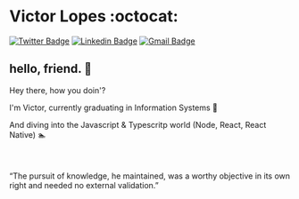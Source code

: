 # Victor Lopes :octocat:

[![Twitter Badge](https://img.shields.io/badge/-@sirvaizard-333333?style=flat-square&labelColor=fc0345&logo=twitter&logoColor=white&link=https://twitter.com/sirvaizard)](https://twitter.com/sirvaizard)
[![Linkedin Badge](https://img.shields.io/badge/-Victor%20Lopes-333333?style=flat-square&logo=Linkedin&labelColor=fc0345&logoColor=white&link=https://www.linkedin.com/in/victorflopes)](https://www.linkedin.com/in/victorflopes) 
[![Gmail Badge](https://img.shields.io/badge/-thevictorfl@gmail.com-333333?style=flat-square&labelColor=fc0345&logo=Gmail&logoColor=white&link=mailto:thevictorfl@gmail.com)](mailto:thevictorfl@gmail.com)

## hello, friend. :floppy_disk:

Hey there, how you doin'?   

I'm Victor, currently graduating in Information Systems :book:   

And diving into the Javascript & Typescritp world (Node, React, React Native) :swimmer:  
\
\
\
“The pursuit of knowledge, he maintained, was a worthy objective in its own right and needed no external validation.”
